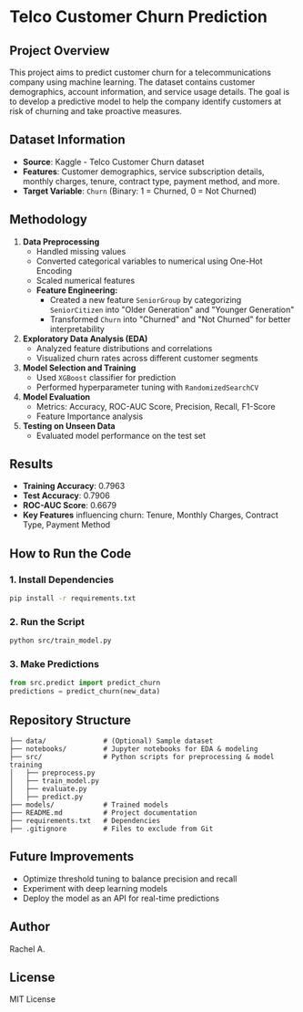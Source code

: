 # Telco Customer Churn Prediction

## Project Overview

This project aims to predict customer churn for a telecommunications company using machine learning. The dataset contains customer demographics, account information, and service usage details. The goal is to develop a predictive model to help the company identify customers at risk of churning and take proactive measures.

## Dataset Information

- **Source**: Kaggle - Telco Customer Churn dataset
- **Features**: Customer demographics, service subscription details, monthly charges, tenure, contract type, payment method, and more.
- **Target Variable**: `Churn` (Binary: 1 = Churned, 0 = Not Churned)

## Methodology

1. **Data Preprocessing**
   - Handled missing values
   - Converted categorical variables to numerical using One-Hot Encoding
   - Scaled numerical features
   - **Feature Engineering:**
     - Created a new feature `SeniorGroup` by categorizing `SeniorCitizen` into "Older Generation" and "Younger Generation"
     - Transformed `Churn` into "Churned" and "Not Churned" for better interpretability
2. **Exploratory Data Analysis (EDA)**
   - Analyzed feature distributions and correlations
   - Visualized churn rates across different customer segments
3. **Model Selection and Training**
   - Used `XGBoost` classifier for prediction
   - Performed hyperparameter tuning with `RandomizedSearchCV`
4. **Model Evaluation**
   - Metrics: Accuracy, ROC-AUC Score, Precision, Recall, F1-Score
   - Feature Importance analysis
5. **Testing on Unseen Data**
   - Evaluated model performance on the test set

## Results

- **Training Accuracy**: 0.7963
- **Test Accuracy**: 0.7906
- **ROC-AUC Score**: 0.6679
- **Key Features** influencing churn: Tenure, Monthly Charges, Contract Type, Payment Method

## How to Run the Code

### 1. Install Dependencies

```bash
pip install -r requirements.txt
```

### 2. Run the Script

```bash
python src/train_model.py
```

### 3. Make Predictions

```python
from src.predict import predict_churn
predictions = predict_churn(new_data)
```

## Repository Structure

```
├── data/              # (Optional) Sample dataset
├── notebooks/         # Jupyter notebooks for EDA & modeling
├── src/               # Python scripts for preprocessing & model training
│   ├── preprocess.py
│   ├── train_model.py
│   ├── evaluate.py
│   ├── predict.py
├── models/            # Trained models
├── README.md          # Project documentation
├── requirements.txt   # Dependencies
├── .gitignore         # Files to exclude from Git
```

## Future Improvements

- Optimize threshold tuning to balance precision and recall
- Experiment with deep learning models
- Deploy the model as an API for real-time predictions

## Author

Rachel A.

## License

MIT License

